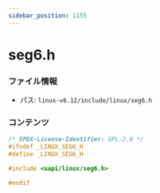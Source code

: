 ```yaml
---
sidebar_position: 1155
---
```

# seg6.h

### ファイル情報

- パス: `linux-v6.12/include/linux/seg6.h`

### コンテンツ

```h
/* SPDX-License-Identifier: GPL-2.0 */
#ifndef _LINUX_SEG6_H
#define _LINUX_SEG6_H

#include <uapi/linux/seg6.h>

#endif

```
